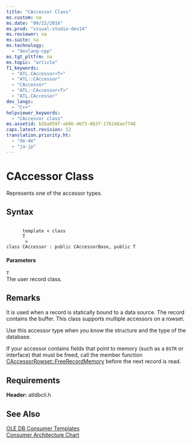 ```yaml
---
title: "CAccessor Class"
ms.custom: na
ms.date: "09/22/2016"
ms.prod: "visual-studio-dev14"
ms.reviewer: na
ms.suite: na
ms.technology: 
  - "devlang-cpp"
ms.tgt_pltfrm: na
ms.topic: "article"
f1_keywords: 
  - "ATL.CAccessor<T>"
  - "ATL::CAccessor"
  - "CAccessor"
  - "ATL::CAccessor<T>"
  - "ATL.CAccessor"
dev_langs: 
  - "C++"
helpviewer_keywords: 
  - "CAccessor class"
ms.assetid: b2ba959f-a686-46f3-8837-176248aef748
caps.latest.revision: 12
translation.priority.ht: 
  - "de-de"
  - "ja-jp"
---
```

# CAccessor Class
Represents one of the accessor types.  
  
## Syntax  
  
```  
  
      template < class   
      T  
       >  
class CAccessor : public CAccessorBase, public T  
```  
  
#### Parameters  
 `T`  
 The user record class.  
  
## Remarks  
 It is used when a record is statically bound to a data source. The record contains the buffer. This class supports multiple accessors on a rowset.  
  
 Use this accessor type when you know the structure and the type of the database.  
  
 If your accessor contains fields that point to memory (such as a `BSTR` or interface) that must be freed, call the member function [CAccessorRowset::FreeRecordMemory](../VS_csharp/caccessorrowset--freerecordmemory.md) before the next record is read.  
  
## Requirements  
 **Header:** atldbcli.h  
  
## See Also  
 [OLE DB Consumer Templates](../VS_csharp/ole-db-consumer-templates--c---.md)   
 [Consumer Architecture Chart](../VS_csharp/ole-db-consumer-templates-reference.md)